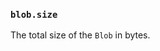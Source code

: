 ### `blob.size`

<!-- YAML
added:
  - v15.7.0
  - v14.18.0
-->

The total size of the `Blob` in bytes.
